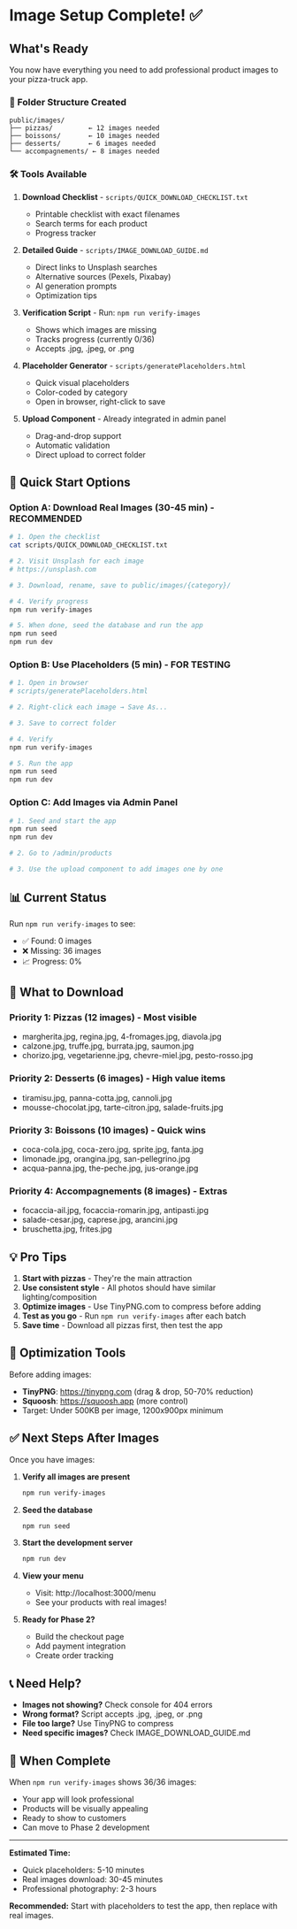# Image Setup Complete! ✅

## What's Ready

You now have everything you need to add professional product images to your pizza-truck app.

### 📁 Folder Structure Created
```
public/images/
├── pizzas/         ← 12 images needed
├── boissons/       ← 10 images needed
├── desserts/       ← 6 images needed
└── accompagnements/ ← 8 images needed
```

### 🛠️ Tools Available

1. **Download Checklist** - `scripts/QUICK_DOWNLOAD_CHECKLIST.txt`
   - Printable checklist with exact filenames
   - Search terms for each product
   - Progress tracker

2. **Detailed Guide** - `scripts/IMAGE_DOWNLOAD_GUIDE.md`
   - Direct links to Unsplash searches
   - Alternative sources (Pexels, Pixabay)
   - AI generation prompts
   - Optimization tips

3. **Verification Script** - Run: `npm run verify-images`
   - Shows which images are missing
   - Tracks progress (currently 0/36)
   - Accepts .jpg, .jpeg, or .png

4. **Placeholder Generator** - `scripts/generatePlaceholders.html`
   - Quick visual placeholders
   - Color-coded by category
   - Open in browser, right-click to save

5. **Upload Component** - Already integrated in admin panel
   - Drag-and-drop support
   - Automatic validation
   - Direct upload to correct folder

## 🚀 Quick Start Options

### Option A: Download Real Images (30-45 min) - RECOMMENDED

```bash
# 1. Open the checklist
cat scripts/QUICK_DOWNLOAD_CHECKLIST.txt

# 2. Visit Unsplash for each image
# https://unsplash.com

# 3. Download, rename, save to public/images/{category}/

# 4. Verify progress
npm run verify-images

# 5. When done, seed the database and run the app
npm run seed
npm run dev
```

### Option B: Use Placeholders (5 min) - FOR TESTING

```bash
# 1. Open in browser
# scripts/generatePlaceholders.html

# 2. Right-click each image → Save As...

# 3. Save to correct folder

# 4. Verify
npm run verify-images

# 5. Run the app
npm run seed
npm run dev
```

### Option C: Add Images via Admin Panel

```bash
# 1. Seed and start the app
npm run seed
npm run dev

# 2. Go to /admin/products

# 3. Use the upload component to add images one by one
```

## 📊 Current Status

Run `npm run verify-images` to see:
- ✅ Found: 0 images
- ❌ Missing: 36 images
- 📈 Progress: 0%

## 🎯 What to Download

### Priority 1: Pizzas (12 images) - Most visible
- margherita.jpg, regina.jpg, 4-fromages.jpg, diavola.jpg
- calzone.jpg, truffe.jpg, burrata.jpg, saumon.jpg
- chorizo.jpg, vegetarienne.jpg, chevre-miel.jpg, pesto-rosso.jpg

### Priority 2: Desserts (6 images) - High value items
- tiramisu.jpg, panna-cotta.jpg, cannoli.jpg
- mousse-chocolat.jpg, tarte-citron.jpg, salade-fruits.jpg

### Priority 3: Boissons (10 images) - Quick wins
- coca-cola.jpg, coca-zero.jpg, sprite.jpg, fanta.jpg
- limonade.jpg, orangina.jpg, san-pellegrino.jpg
- acqua-panna.jpg, the-peche.jpg, jus-orange.jpg

### Priority 4: Accompagnements (8 images) - Extras
- focaccia-ail.jpg, focaccia-romarin.jpg, antipasti.jpg
- salade-cesar.jpg, caprese.jpg, arancini.jpg
- bruschetta.jpg, frites.jpg

## 💡 Pro Tips

1. **Start with pizzas** - They're the main attraction
2. **Use consistent style** - All photos should have similar lighting/composition
3. **Optimize images** - Use TinyPNG.com to compress before adding
4. **Test as you go** - Run `npm run verify-images` after each batch
5. **Save time** - Download all pizzas first, then test the app

## 🔧 Optimization Tools

Before adding images:
- **TinyPNG**: https://tinypng.com (drag & drop, 50-70% reduction)
- **Squoosh**: https://squoosh.app (more control)
- Target: Under 500KB per image, 1200x900px minimum

## ✅ Next Steps After Images

Once you have images:

1. **Verify all images are present**
   ```bash
   npm run verify-images
   ```

2. **Seed the database**
   ```bash
   npm run seed
   ```

3. **Start the development server**
   ```bash
   npm run dev
   ```

4. **View your menu**
   - Visit: http://localhost:3000/menu
   - See your products with real images!

5. **Ready for Phase 2?**
   - Build the checkout page
   - Add payment integration
   - Create order tracking

## 📞 Need Help?

- **Images not showing?** Check console for 404 errors
- **Wrong format?** Script accepts .jpg, .jpeg, or .png
- **File too large?** Use TinyPNG to compress
- **Need specific images?** Check IMAGE_DOWNLOAD_GUIDE.md

## 🎉 When Complete

When `npm run verify-images` shows 36/36 images:
- Your app will look professional
- Products will be visually appealing
- Ready to show to customers
- Can move to Phase 2 development

---

**Estimated Time:**
- Quick placeholders: 5-10 minutes
- Real images download: 30-45 minutes
- Professional photography: 2-3 hours

**Recommended:** Start with placeholders to test the app, then replace with real images.
